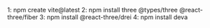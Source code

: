 1: npm create vite@latest
2: npm install three @types/three @react-three/fiber
3: npm install @react-three/drei
4: npm install deva